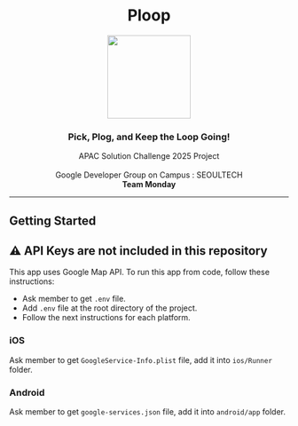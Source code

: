 <div align="center">

# Ploop

<img src='assets/logo/ploop-applogo.png' width=150px/>
</br>

### Pick, Plog, and Keep the Loop Going!

APAC Solution Challenge 2025 Project
</br> </br>
Google Developer Group on Campus : SEOULTECH
</br> **Team Monday**

</div>

<hr />

## Getting Started

## ⚠️ API Keys are not included in this repository

This app uses Google Map API. To run this app from code, follow these instructions:

- Ask member to get `.env` file.
- Add `.env` file at the root directory of the project.
- Follow the next instructions for each platform.

### iOS

Ask member to get `GoogleService-Info.plist` file, add it into `ios/Runner` folder.

### Android

Ask member to get `google-services.json` file, add it into `android/app` folder.
